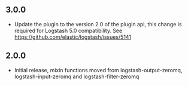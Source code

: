 ## 3.0.0
  - Update the plugin to the version 2.0 of the plugin api, this change is required for Logstash 5.0 compatibility. See https://github.com/elastic/logstash/issues/5141
## 2.0.0
 - Initial release, mixin functions moved from logstash-output-zeromq, logstash-input-zeromq and logstash-filter-zeromq
